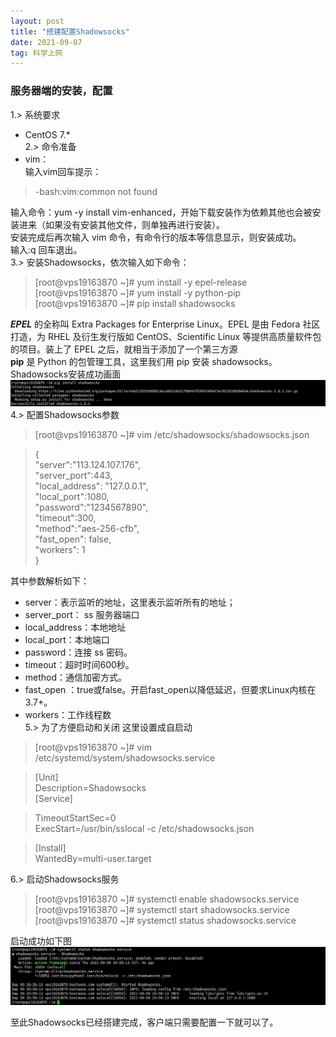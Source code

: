 ```yaml
---
layout: post
title: "搭建配置Shadowsocks"
date: 2021-09-07
tag: 科学上网 
---
```


###  服务器端的安装，配置
1.>  系统要求 
* CentOS 7.*  
2.>  命令准备  
* vim：  
输入vim回车提示：

> -bash:vim:common not found  

输入命令：yum -y install vim-enhanced，开始下载安装作为依赖其他也会被安装进来（如果没有安装其他文件，则单独再进行安装）。  
安装完成后再次输入 vim 命令，有命令行的版本等信息显示，则安装成功。  
输入:q 回车退出。  
3.> 安装Shadowsocks，依次输入如下命令：

> [root@vps19163870 ~]# yum install -y epel-release  
> [root@vps19163870 ~]# yum install -y python-pip  
> [root@vps19163870 ~]# pip install shadowsocks  

***EPEL*** 的全称叫 Extra Packages for Enterprise Linux。EPEL 是由 Fedora 社区打造，为 RHEL 及衍生发行版如 CentOS、Scientific Linux 等提供高质量软件包的项目。装上了 EPEL 之后，就相当于添加了一个第三方源   
**pip** 是 Python 的包管理工具，这里我们用 pip 安装 shadowsocks。  
Shadowsocks安装成功画面  
![](/images/posts/Shadowsocks/2.png)  
4.> 配置Shadowsocks参数
> [root@vps19163870 ~]# vim /etc/shadowsocks/shadowsocks.json  

> {  
  "server":"113.124.107.176",  
  "server_port":443,  
  "local_address": "127.0.0.1",  
  "local_port":1080,  
  "password":"1234567890",  
  "timeout":300,  
  "method":"aes-256-cfb",  
  "fast_open": false,  
  "workers": 1  
}  

其中参数解析如下：
* server：表示监听的地址，这里表示监听所有的地址；
* server_port： ss 服务器端口
* local_address：本地地址
* local_port：本地端口
* password：连接 ss 密码。
* timeout：超时时间600秒。
* method：通信加密方式。
* fast_open ：true或false。开启fast_open以降低延迟，但要求Linux内核在3.7+。
* workers：工作线程数    
5.> 为了方便启动和关闭 这里设置成自启动 

> [root@vps19163870 ~]# vim /etc/systemd/system/shadowsocks.service  

> [Unit]  
Description=Shadowsocks  
[Service]  

> TimeoutStartSec=0  
ExecStart=/usr/bin/sslocal -c /etc/shadowsocks.json  

> [Install]  
WantedBy=multi-user.target  

6.> 启动Shadowsocks服务
> [root@vps19163870 ~]# systemctl enable shadowsocks.service  
> [root@vps19163870 ~]# systemctl start shadowsocks.service  
> [root@vps19163870 ~]# systemctl status shadowsocks.service  

启动成功如下图
![](/images/posts/Shadowsocks/6.png)  

至此Shadowsocks已经搭建完成，客户端只需要配置一下就可以了。









